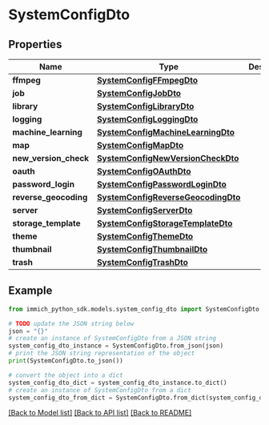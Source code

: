 # SystemConfigDto


## Properties

Name | Type | Description | Notes
------------ | ------------- | ------------- | -------------
**ffmpeg** | [**SystemConfigFFmpegDto**](SystemConfigFFmpegDto.md) |  | 
**job** | [**SystemConfigJobDto**](SystemConfigJobDto.md) |  | 
**library** | [**SystemConfigLibraryDto**](SystemConfigLibraryDto.md) |  | 
**logging** | [**SystemConfigLoggingDto**](SystemConfigLoggingDto.md) |  | 
**machine_learning** | [**SystemConfigMachineLearningDto**](SystemConfigMachineLearningDto.md) |  | 
**map** | [**SystemConfigMapDto**](SystemConfigMapDto.md) |  | 
**new_version_check** | [**SystemConfigNewVersionCheckDto**](SystemConfigNewVersionCheckDto.md) |  | 
**oauth** | [**SystemConfigOAuthDto**](SystemConfigOAuthDto.md) |  | 
**password_login** | [**SystemConfigPasswordLoginDto**](SystemConfigPasswordLoginDto.md) |  | 
**reverse_geocoding** | [**SystemConfigReverseGeocodingDto**](SystemConfigReverseGeocodingDto.md) |  | 
**server** | [**SystemConfigServerDto**](SystemConfigServerDto.md) |  | 
**storage_template** | [**SystemConfigStorageTemplateDto**](SystemConfigStorageTemplateDto.md) |  | 
**theme** | [**SystemConfigThemeDto**](SystemConfigThemeDto.md) |  | 
**thumbnail** | [**SystemConfigThumbnailDto**](SystemConfigThumbnailDto.md) |  | 
**trash** | [**SystemConfigTrashDto**](SystemConfigTrashDto.md) |  | 

## Example

```python
from immich_python_sdk.models.system_config_dto import SystemConfigDto

# TODO update the JSON string below
json = "{}"
# create an instance of SystemConfigDto from a JSON string
system_config_dto_instance = SystemConfigDto.from_json(json)
# print the JSON string representation of the object
print(SystemConfigDto.to_json())

# convert the object into a dict
system_config_dto_dict = system_config_dto_instance.to_dict()
# create an instance of SystemConfigDto from a dict
system_config_dto_from_dict = SystemConfigDto.from_dict(system_config_dto_dict)
```
[[Back to Model list]](../README.md#documentation-for-models) [[Back to API list]](../README.md#documentation-for-api-endpoints) [[Back to README]](../README.md)


